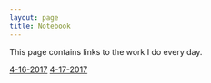 ```yaml
---
layout: page
title: Notebook
---
```


This page contains links to the work I do every day.

[4-16-2017](/notebook/4-16-2017/index.html)
[4-17-2017](/notebook/4-17-2017/index.html)
